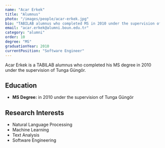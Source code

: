 ```yaml
---
name: "Acar Erkek"
title: "Alumnus"
photo: "/images/people/acar-erkek.jpg"
bio: "TABILAB alumnus who completed MS in 2010 under the supervision of Tunga Güngör."
email: "acar.erkek@alumni.boun.edu.tr"
category: "alumni"
order: 10
degree: "MS"
graduationYear: 2010
currentPosition: "Software Engineer"
---
```


Acar Erkek is a TABILAB alumnus who completed his MS degree in 2010 under the supervision of Tunga Güngör.

## Education

- **MS Degree:** in 2010 under the supervision of Tunga Güngör

## Research Interests

- Natural Language Processing
- Machine Learning
- Text Analysis
- Software Engineering 